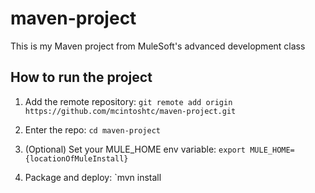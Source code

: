 # maven-project

This is my Maven project from MuleSoft's advanced development class

## How to run the project

1. Add the remote repository: `git remote add origin https://github.com/mcintoshtc/maven-project.git`

1. Enter the repo: `cd maven-project`

1. (Optional) Set your MULE_HOME env variable: `export MULE_HOME={locationOfMuleInstall}`

1. Package and deploy: `mvn install